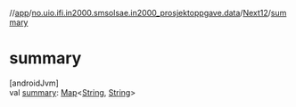//[app](../../../index.md)/[no.uio.ifi.in2000.smsolsae.in2000_prosjektoppgave.data](../index.md)/[Next12](index.md)/[summary](summary.md)

# summary

[androidJvm]\
val [summary](summary.md): [Map](https://kotlinlang.org/api/latest/jvm/stdlib/kotlin.collections/-map/index.html)&lt;[String](https://kotlinlang.org/api/latest/jvm/stdlib/kotlin/-string/index.html), [String](https://kotlinlang.org/api/latest/jvm/stdlib/kotlin/-string/index.html)&gt;
